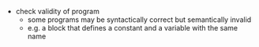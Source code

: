- check validity of program
    - some programs may be syntactically correct but semantically invalid
    - e.g. a block that defines a constant and a variable with the same name
